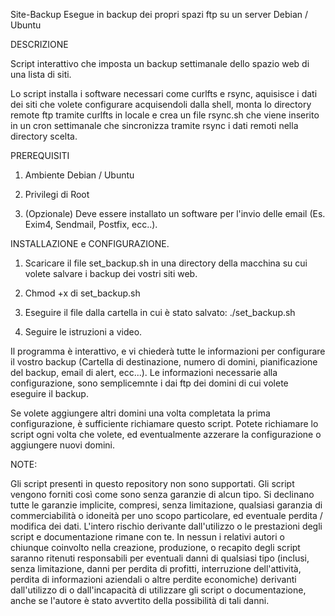 Site-Backup
Esegue in backup dei propri spazi ftp su un server Debian / Ubuntu

DESCRIZIONE

Script interattivo che imposta un backup settimanale dello spazio web di una lista di siti.

Lo script installa i software necessari come curlfts e rsync, aquisisce i dati dei siti che volete configurare acquisendoli dalla shell, monta lo directory remote ftp tramite curlfts in locale e crea un file rsync.sh che viene inserito in un cron settimanale che sincronizza tramite rsync i dati remoti nella directory scelta.

PREREQUISITI

1) Ambiente Debian / Ubuntu

2) Privilegi di Root

3) (Opzionale) Deve essere installato un software per l'invio delle email (Es. Exim4, Sendmail, Postfix, ecc..).

INSTALLAZIONE e CONFIGURAZIONE.

1) Scaricare il file set_backup.sh in una directory della macchina su cui volete salvare i backup dei vostri siti web.

2) Chmod +x di set_backup.sh

3) Eseguire il file dalla cartella in cui è stato salvato: ./set_backup.sh

4) Seguire le istruzioni a video.

Il programma è interattivo, e vi chiederà tutte le informazioni per configurare il vostro backup (Cartella di destinazione, numero di domini, pianificazione del backup, email di alert, ecc...). Le informazioni necessarie alla configurazione, sono semplicemnte i dai ftp dei domini di cui volete eseguire il backup.

Se volete aggiungere altri domini una volta completata la prima configurazione, è sufficiente richiamare questo script. Potete richiamare lo script ogni volta che volete, ed eventualmente azzerare la configurazione o aggiungere nuovi domini.

NOTE:

Gli script presenti in questo repository non sono supportati. Gli script vengono forniti così come sono senza garanzie di alcun tipo. Si declinano tutte le garanzie implicite, compresi, senza limitazione, qualsiasi garanzia di commerciabilità o idoneità per uno scopo particolare, ed eventuale perdita / modifica dei dati. L'intero rischio derivante dall'utilizzo o le prestazioni degli script e documentazione rimane con te. In nessun i relativi autori o chiunque coinvolto nella creazione, produzione, o recapito degli script saranno ritenuti responsabili per eventuali danni di qualsiasi tipo (inclusi, senza limitazione, danni per perdita di profitti, interruzione dell'attività, perdita di informazioni aziendali o altre perdite economiche) derivanti dall'utilizzo di o dall'incapacità di utilizzare gli script o documentazione, anche se l'autore è stato avvertito della possibilità di tali danni.
